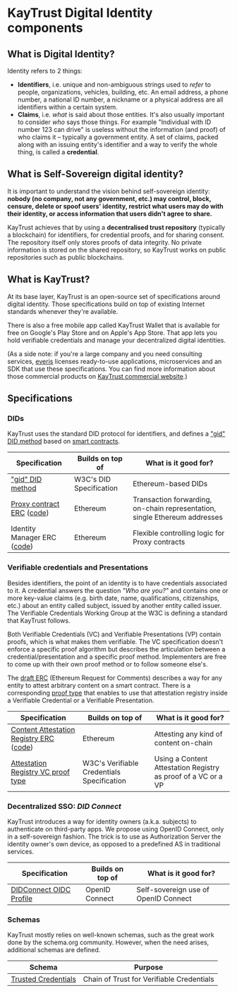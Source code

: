 # KayTrust Digital Identity components

## What is Digital Identity?

Identity refers to 2 things:

- **Identifiers**, i.e. unique and non-ambiguous strings used to _refer_ to people, organizations, vehicles, building, etc. An email address, a phone number, a national ID number, a nickname or a physical address are all identifiers within a certain system.
- **Claims**, i.e. _what_ is said about those entities. It's also usually important to consider _who_ says those things. For example "Individual with ID number 123 can drive" is useless without the information (and proof) of who claims it – typically a government entity. A set of claims, packed along with an issuing entity's identifier and a way to verify the whole thing, is called a **credential**.

## What is Self-Sovereign digital identity?

It is important to understand the vision behind self-sovereign identity: **nobody (no company, not any government, etc.) may control, block, censure, delete or spoof users' identity, restrict what users may do with their identity, or access information that users didn't agree to share.**

KayTrust achieves that by using a **decentralised trust repository** (typically a blockchain) for identifiers, for credential proofs, and for sharing consent. The repository itself only stores proofs of data integrity. No private information is stored on the shared repository, so KayTrust works on public repositories such as public blockchains.


## What is KayTrust?
At its base layer, KayTrust is an open-source set of specifications around digital identity. Those specifications build on top of existing Internet standards whenever they're available.

There is also a free mobile app called KayTrust Wallet that is available for free on Google's Play Store and on Apple's App Store. That app lets you hold verifiable credentials and manage your decentralized digital identities.

(As a side note: if you're a large company and you need consulting services, [everis](https://everis.com/) licenses ready-to-use applications, microservices and an SDK that use these specifications. You can find more information about those commercial products on [KayTrust commercial website](https://www.kaytrust.id/).)

## Specifications

### DIDs

KayTrust uses the standard DID protocol for identifiers, and defines a ["gid" DID method](/Specs/GID-DID-Method) based on [smart contracts](/Specs/Proxy-Contract-ERC).

| Specification                                  | Builds on top of        | What is it good for?
| ---------------------------------------------- | ----------------------- | --------------------
| ["gid" DID method](https://developer.kaytrust.id/Specs/GID-DID-Method)      | W3C's DID Specification | Ethereum-based DIDs
| [Proxy contract ERC](https://developer.kaytrust.id/Specs/Proxy-Contract-ERC) ([code](/contracts/identity/Proxy.sol))| Ethereum                | Transaction forwarding, on-chain representation, single Ethereum addresses
| Identity Manager ERC  ([code](contracts/identity/IdentityManager.sol))                          | Ethereum                | Flexible controlling logic for Proxy contracts

### Verifiable credentials and Presentations

Besides identifiers, the point of an identity is to have credentials associated to it. A credential answers the question *"Who are you?"* and contains one or more key-value claims (e.g. birth date, name, qualifications, citizenships, etc.) about an entity called subject, issued by another entity called issuer. The Verifiable Credentials Working Group at the W3C is defining a standard that KayTrust follows.

Both Verifiable Credentials (VC) and Verifiable Presentations (VP) contain proofs, which is what makes them verifiable. The VC specification doesn't enforce a specific proof algorithm but describes the articulation between a credential/presentation and a specific proof method. Implementers are free to come up with their own proof method or to follow someone else's.

The [draft ERC](/Specs/Content-Attestation-Registry-ERC) (Ethereum Request for Comments) describes a way for any entity to attest arbitrary content on a smart contract. There is a corresponding [proof type](/Specs/Ethereum-Attestation-Registry-Proof-Type) that enables to use that attestation registry inside a Verifiable Credential or a Verifiable Presentation.

| Specification                                                         | Builds on top of        | What is it good for?
| --------------------------------------------------------------------- | ----------------------- | --------------------
| [Content Attestation Registry ERC](https://developer.kaytrust.id//Specs/Content-Attestation-Registry-ERC) ([code](/contracts/verificationRegistry/VerificationRegistry.sol))  | Ethereum                | Attesting any kind of content on-chain
| [Attestation Registry VC proof type](https://developer.kaytrust.id//Specs/Ethereum-Attestation-Registry-Proof-Type) | W3C's Verifiable Credentials Specification | Using a Content Attestation Registry as proof of a VC or a VP

### Decentralized SSO: _DID Connect_

KayTrust introduces a way for identity owners (a.k.a. subjects) to authenticate on third-party apps. We propose using OpenID Connect, only in a self-sovereign fashion. The trick is to use as Authorization Server the identity owner's own device, as opposed to a predefined AS in traditional services.

| Specification                         | Builds on top of | What is it good for?
| ------------------------------------- | ---------------- | ------------------------------------
| [DIDConnect OIDC Profile](https://github.com/KayTrust/did-connect) | OpenID Connect   | Self-sovereign use of OpenID Connect

### Schemas

KayTrust mostly relies on well-known schemas, such as the great work done by the schema.org community. However, when the need arises, additional schemas are defined.

| Schema                                            | Purpose
| ------------------------------------------------- | --------------------------------------------------
| [Trusted Credentials](https://developer.kaytrust.id/Specs/Trusted-Credentials) | Chain of Trust for Verifiable Credentials
